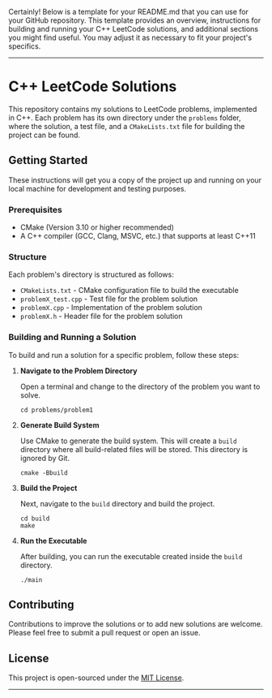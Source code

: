 Certainly! Below is a template for your README.md that you can use for your GitHub repository. This template provides an overview, instructions for building and running your C++ LeetCode solutions, and additional sections you might find useful. You may adjust it as necessary to fit your project's specifics.

---

# C++ LeetCode Solutions

This repository contains my solutions to LeetCode problems, implemented in C++. Each problem has its own directory under the `problems` folder, where the solution, a test file, and a `CMakeLists.txt` file for building the project can be found.

## Getting Started

These instructions will get you a copy of the project up and running on your local machine for development and testing purposes.

### Prerequisites

- CMake (Version 3.10 or higher recommended)
- A C++ compiler (GCC, Clang, MSVC, etc.) that supports at least C++11

### Structure

Each problem's directory is structured as follows:

- `CMakeLists.txt` - CMake configuration file to build the executable
- `problemX_test.cpp` - Test file for the problem solution
- `problemX.cpp` - Implementation of the problem solution
- `problemX.h` - Header file for the problem solution

### Building and Running a Solution

To build and run a solution for a specific problem, follow these steps:

1. **Navigate to the Problem Directory**

   Open a terminal and change to the directory of the problem you want to solve.

   ```
   cd problems/problem1
   ```

2. **Generate Build System**

   Use CMake to generate the build system. This will create a `build` directory where all build-related files will be stored. This directory is ignored by Git.

   ```
   cmake -Bbuild
   ```

3. **Build the Project**

   Next, navigate to the `build` directory and build the project.

   ```
   cd build
   make
   ```

4. **Run the Executable**

   After building, you can run the executable created inside the `build` directory.

   ```
   ./main
   ```

## Contributing

Contributions to improve the solutions or to add new solutions are welcome. Please feel free to submit a pull request or open an issue.

## License

This project is open-sourced under the [MIT License](LICENSE.md).

---
